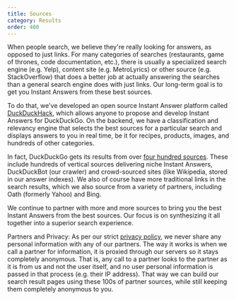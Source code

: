 ```yaml
---
title: Sources
category: Results
order: 400
---
```


<p>
    When people search, we believe they're really looking for answers, as opposed
    to just links. For many categories of searches (restaurants, game of thrones,
    code documentation, etc.), there is usually a specialized search engine (e.g.
    Yelp), content site (e.g. MetroLyrics) or other source (e.g. StackOverflow)
    that does a better job at actually answering the searches than a general
    search engine does with just links. Our long-term goal is to get you Instant
    Answers from these best sources.
</p>

<p>
    To do that, we've developed an open source Instant Answer platform called
    <a href="http://duckduckhack.com/">DuckDuckHack</a>, which allows anyone to
    propose and develop Instant Answers for DuckDuckGo. On the backend, we have a
    classification and relevancy engine that selects the best sources for a
    particular search and displays answers to you in real time, be it for recipes,
    products, images, and hundreds of other categories.
</p>

<p>
    In fact, DuckDuckGo gets its results from over
    <a href="https://duck.co/ia">four hundred sources</a>. These include hundreds
    of vertical sources delivering niche Instant Answers, DuckDuckBot (our
    crawler) and crowd-sourced sites (like Wikipedia, stored in our answer
    indexes). We also of course have more traditional links in the search results,
    which we also source from a variety of partners, including Oath (formerly
    Yahoo) and Bing.
</p>

<p>
    We continue to partner with more and more sources to bring you the best
    Instant Answers from the best sources. Our focus is on synthesizing it all
    together into a superior search experience.
</p>

Partners and Privacy: As per our strict
<a href="https://duckduckgo.com/privacy">privacy policy</a>, we never share any
personal information with any of our partners. The way it works is when we call
a partner for information, it is proxied through our servers so it stays
completely anonymous. That is, any call to a partner looks to the partner as it
is from us and not the user itself, and no user personal information is passed
in that process (e.g. their IP address). That way we can build our search result
pages using these 100s of partner sources, while still keeping them completely
anonymous to you.